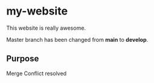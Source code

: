 # my-website

This website is really awesome.

Master branch has been changed from **main** to **develop**.

## Purpose 
Merge Conflict resolved
